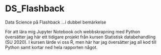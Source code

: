 # DS_Flashback
Data Science på Flashback 
...i dubbel bemärkelse 

För att lära mig Jupyter Notebook och webbskrapning med Python översätter jag här ett tidigare projekt från kursen Statistisk databehandling (SU 2020). I kursen lärde vi oss R, men här har jag översätter jag all kod till Python samt kortar ned hela rapporten något.
